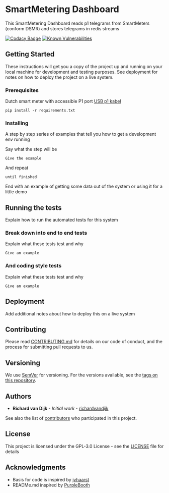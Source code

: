 # SmartMetering Dashboard

This SmartMetering Dashboard reads p1 telegrams from SmartMeters (conform DSMR) and stores telegrams in redis streams

[![Codacy Badge](https://api.codacy.com/project/badge/Grade/c68f9ceebfc244f080d3243cda81fefb)](https://www.codacy.com/manual/richardvandijk/SmartMeteringDashboard?utm_source=github.com&amp;utm_medium=referral&amp;utm_content=richardvandijk/SmartMeteringDashboard&amp;utm_campaign=Badge_Grade)
[![Known Vulnerabilities](https://snyk.io/test/github/richardvandijk/SmartMeteringDashboard/badge.svg?targetFile=requirements.txt)](https://snyk.io/test/github/richardvandijk/SmartMeteringDashboard?targetFile=requirements.txt)


## Getting Started

These instructions will get you a copy of the project up and running on your local machine for development and testing purposes. See deployment for notes on how to deploy the project on a live system.

### Prerequisites

Dutch smart meter with accessible P1 port
[USB p1 kabel](https://www.sossolutions.nl/slimme-meter-kabel)

```
pip install -r requirements.txt
```

### Installing

A step by step series of examples that tell you how to get a development env running

Say what the step will be

```
Give the example
```

And repeat

```
until finished
```

End with an example of getting some data out of the system or using it for a little demo

## Running the tests

Explain how to run the automated tests for this system

### Break down into end to end tests

Explain what these tests test and why

```
Give an example
```

### And coding style tests

Explain what these tests test and why

```
Give an example
```

## Deployment

Add additional notes about how to deploy this on a live system



## Contributing

Please read [CONTRIBUTING.md]() for details on our code of conduct, and the process for submitting pull requests to us.

## Versioning

We use [SemVer](http://semver.org/) for versioning. For the versions available, see the [tags on this repository](https://github.com/your/project/tags).

## Authors

* **Richard van Dijk** - *Initial work* - [richardvandijk](https://github.com/richardvandijk)

See also the list of [contributors](https://github.com/your/project/contributors) who participated in this project.

## License

This project is licensed under the GPL-3.0 License - see the [LICENSE](LICENSE) file for details

## Acknowledgments

* Basis for code is inspired by [jvhaarst](https://github.com/jvhaarst/DSMR-P1-telegram-reader)
* READMe.md inspired by [PurpleBooth](https://gist.github.com/PurpleBooth/109311bb0361f32d87a2)
